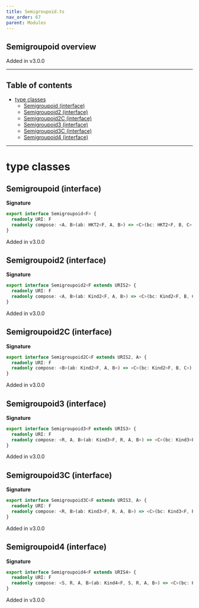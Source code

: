 ```yaml
---
title: Semigroupoid.ts
nav_order: 67
parent: Modules
---
```


## Semigroupoid overview

Added in v3.0.0

---

<h2 class="text-delta">Table of contents</h2>

- [type classes](#type-classes)
  - [Semigroupoid (interface)](#semigroupoid-interface)
  - [Semigroupoid2 (interface)](#semigroupoid2-interface)
  - [Semigroupoid2C (interface)](#semigroupoid2c-interface)
  - [Semigroupoid3 (interface)](#semigroupoid3-interface)
  - [Semigroupoid3C (interface)](#semigroupoid3c-interface)
  - [Semigroupoid4 (interface)](#semigroupoid4-interface)

---

# type classes

## Semigroupoid (interface)

**Signature**

```ts
export interface Semigroupoid<F> {
  readonly URI: F
  readonly compose: <A, B>(ab: HKT2<F, A, B>) => <C>(bc: HKT2<F, B, C>) => HKT2<F, A, C>
}
```

Added in v3.0.0

## Semigroupoid2 (interface)

**Signature**

```ts
export interface Semigroupoid2<F extends URIS2> {
  readonly URI: F
  readonly compose: <A, B>(ab: Kind2<F, A, B>) => <C>(bc: Kind2<F, B, C>) => Kind2<F, A, C>
}
```

Added in v3.0.0

## Semigroupoid2C (interface)

**Signature**

```ts
export interface Semigroupoid2C<F extends URIS2, A> {
  readonly URI: F
  readonly compose: <B>(ab: Kind2<F, A, B>) => <C>(bc: Kind2<F, B, C>) => Kind2<F, A, C>
}
```

Added in v3.0.0

## Semigroupoid3 (interface)

**Signature**

```ts
export interface Semigroupoid3<F extends URIS3> {
  readonly URI: F
  readonly compose: <R, A, B>(ab: Kind3<F, R, A, B>) => <C>(bc: Kind3<F, R, B, C>) => Kind3<F, R, A, C>
}
```

Added in v3.0.0

## Semigroupoid3C (interface)

**Signature**

```ts
export interface Semigroupoid3C<F extends URIS3, A> {
  readonly URI: F
  readonly compose: <R, B>(ab: Kind3<F, R, A, B>) => <C>(bc: Kind3<F, R, B, C>) => Kind3<F, R, A, C>
}
```

Added in v3.0.0

## Semigroupoid4 (interface)

**Signature**

```ts
export interface Semigroupoid4<F extends URIS4> {
  readonly URI: F
  readonly compose: <S, R, A, B>(ab: Kind4<F, S, R, A, B>) => <C>(bc: Kind4<F, S, R, B, C>) => Kind4<F, S, R, A, C>
}
```

Added in v3.0.0

